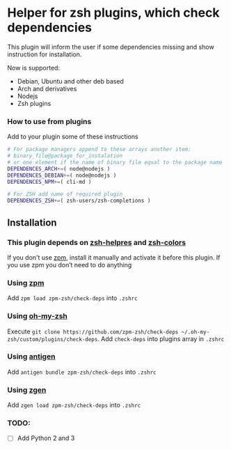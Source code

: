 # Helper for zsh plugins, which check dependencies

This plugin will inform the user if some dependencies missing and show instruction for installation.

Now is supported:
* Debian, Ubuntu and other deb based
* Arch and derivatives
* Nodejs
* Zsh plugins


### How to use from plugins

Add to your plugin some of these instructions

```sh
# For package managers append to these arrays another item: 
# binary_file@package_for_instalation
# or one element if the name of binary file equal to the package name
DEPENDENCES_ARCH+=( node@nodejs ) 
DEPENDENCES_DEBIAN+=( node@nodejs )
DEPENDENCES_NPM+=( cli-md )

# For ZSH add name of required plugin
DEPENDENCES_ZSH+=( zsh-users/zsh-completions )
```

## Installation

### This plugin depends on [zsh-helpres](https://github.com/zpm-zsh/helpers) and [zsh-colors](https://github.com/zpm-zsh/colors)

If you don't use [zpm](https://github.com/zpm-zsh/zpm), install it manually and activate it before this plugin. 
If you use zpm you don’t need to do anything

### Using [zpm](https://github.com/zpm-zsh/zpm)

Add `zpm load zpm-zsh/check-deps` into `.zshrc`

### Using [oh-my-zsh](https://github.com/robbyrussell/oh-my-zsh)

Execute `git clone https://github.com/zpm-zsh/check-deps ~/.oh-my-zsh/custom/plugins/check-deps`. Add `check-deps` into plugins array in `.zshrc`

### Using [antigen](https://github.com/zsh-users/antigen)

Add `antigen bundle zpm-zsh/check-deps` into `.zshrc`

### Using [zgen](https://github.com/tarjoilija/zgen)

Add `zgen load zpm-zsh/check-deps` into `.zshrc`

### TODO:


- [ ] Add Python 2 and 3 
